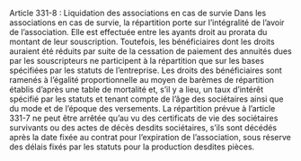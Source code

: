 Article 331-8 : Liquidation des associations en cas de survie
Dans les associations en cas de survie, la répartition porte sur l’intégralité de l’avoir de l’association. Elle est effectuée entre les ayants droit au prorata du montant de leur souscription. Toutefois, les bénéficiaires dont les droits auraient été réduits par suite de la cessation de paiement des annuités dues par les souscripteurs ne participent à la répartition que sur les bases spécifiées par les statuts de l’entreprise.
Les droits des bénéficiaires sont ramenés à l’égalité proportionnelle au moyen de barèmes de répartition établis d’après une table de mortalité et, s’il y a lieu, un taux d’intérêt spécifié par les statuts et tenant compte de l’âge des sociétaires ainsi que du mode et de l’époque des versements.
La répartition prévue à l’article 331-7 ne peut être arrêtée qu’au vu des certificats de vie des sociétaires survivants ou des actes de décès desdits sociétaires, s’ils sont décédés après la date fixée au contrat pour l’expiration de l’association, sous réserve des délais fixés par les statuts pour la production desdites pièces.